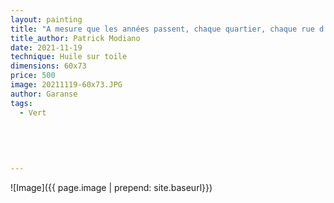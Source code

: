 ```yaml
---
layout: painting
title: "A mesure que les années passent, chaque quartier, chaque rue d'une ville, évoque un souvenir, une rencontre, un chagrin, un moment de bonheur." 
title_author: Patrick Modiano     
date: 2021-11-19
technique: Huile sur toile
dimensions: 60x73 
price: 500
image: 20211119-60x73.JPG
author: Garanse
tags:
  - Vert
  
  
  
  
  
---
```

![Image]({{ page.image | prepend: site.baseurl}})

